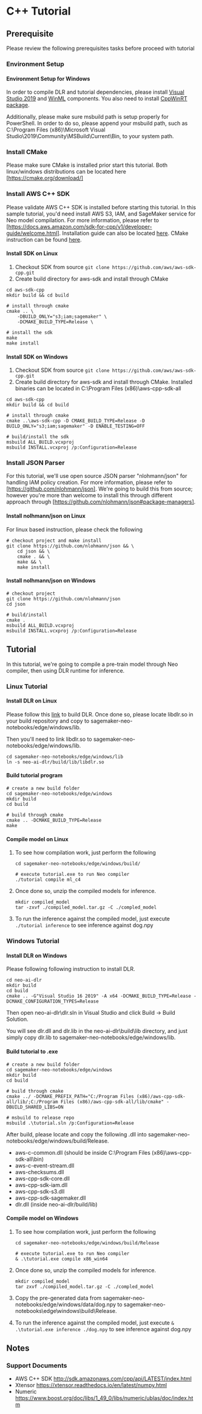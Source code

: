 
# C++ Tutorial

## Prerequisite

Please review the following prerequisites tasks before proceed with tutorial

### Environment Setup

#### Environment Setup for Windows

In order to compile DLR and tutorial dependencies, please install [Visual Studio 2019](https://visualstudio.microsoft.com/vs/) and [WinML](https://docs.microsoft.com/en-us/windows/ai/windows-ml/get-started-desktop) components. You also need to install [CppWinRT package](https://marketplace.visualstudio.com/items?itemName=CppWinRTTeam.cppwinrt101804264). 

Additionally, please make sure msbuild path is setup properly for PowerShell. In order to do so, please append your msbuild path, such as C:\Program Files (x86)\Microsoft Visual Studio\2019\Community\MSBuild\Current\Bin, to your system path.

### Install CMake

Please make sure CMake is installed prior start this tutorial. Both linux/windows distributions can be located here [https://cmake.org/download/]

### Install AWS C++ SDK

Please validate AWS C++ SDK is installed before starting this tutorial. In this sample tutorial, you'd need install AWS S3, IAM, and SageMaker service for Neo model compilation. For more information, please refer to [https://docs.aws.amazon.com/sdk-for-cpp/v1/developer-guide/welcome.html]. Installation guide can also be located [here](https://docs.aws.amazon.com/sdk-for-cpp/v1/developer-guide/setup.html). CMake instruction can be found [here](https://docs.aws.amazon.com/sdk-for-cpp/v1/developer-guide/build-cmake.html).

#### Install SDK on Linux

1. Checkout SDK from source `git clone https://github.com/aws/aws-sdk-cpp.git`
2. Create build directory for aws-sdk and install through CMake

``` shell
cd aws-sdk-cpp
mkdir build && cd build

# install through cmake
cmake .. \
    -DBUILD_ONLY="s3;iam;sagemaker" \
    -DCMAKE_BUILD_TYPE=Release \

# install the sdk
make
make install
```

#### Install SDK on Windows

1. Checkout SDK from source `git clone https://github.com/aws/aws-sdk-cpp.git`
2. Create build directory for aws-sdk and install through CMake. Installed binaries can be located in C:\Program Files (x86)\aws-cpp-sdk-all

``` shell
cd aws-sdk-cpp
mkdir build && cd build

# install through cmake
cmake ..\aws-sdk-cpp -D CMAKE_BUILD_TYPE=Release -D BUILD_ONLY="s3;iam;sagemaker" -D ENABLE_TESTING=OFF

# build/install the sdk
msbuild ALL_BUILD.vcxproj
msbuild INSTALL.vcxproj /p:Configuration=Release
```

### Install JSON Parser

For this tutorial, we'll use open source JSON parser "nlohmann/json" for handling IAM policy creation. For more information, please refer to [https://github.com/nlohmann/json]. We're going to build this from source; however you're more than welcome to install this through different approach through [https://github.com/nlohmann/json#package-managers].

#### Install nolhmann/json on Linux

For linux based instruction, please check the following

``` shell
# checkout project and make install
git clone https://github.com/nlohmann/json && \
    cd json && \
    cmake . && \
    make && \
    make install
```

#### Install nolhmann/json on Windows

``` shell
# checkout project
git clone https://github.com/nlohmann/json
cd json

# build/install
cmake .
msbuild ALL_BUILD.vcxproj
msbuild INSTALL.vcxproj /p:Configuration=Release
```

## Tutorial

In this tutorial, we're going to compile a pre-train model through Neo compiler, then using DLR runtime for inference.

### Linux Tutorial

#### Install DLR on Linux

Please follow this [link](https://neo-ai-dlr.readthedocs.io/en/latest/install.html#building-on-linux) to build DLR. Once done so, please locate libdlr.so in your build repository and copy to sagemaker-neo-notebooks/edge/windows/lib.


Then you'll need to link libdlr.so to sagemaker-neo-notebooks/edge/windows/lib.

``` shell
cd sagemaker-neo-notebooks/edge/windows/lib
ln -s neo-ai-dlr/build/lib/libdlr.so
```

#### Build tutorial program

```shell
# create a new build folder
cd sagemaker-neo-notebooks/edge/windows
mkdir build
cd build

# build through cmake
cmake .. -DCMAKE_BUILD_TYPE=Release
make
```

#### Compile model on Linux

1. To see how compilation work, just perform the following

    ```shell
    cd sagemaker-neo-notebooks/edge/windows/build/

    # execute tutorial.exe to run Neo compiler
    ./tutorial compile ml_c4
    ```

2. Once done so, unzip the compiled models for inference.

   ``` shell
   mkdir compiled_model
   tar -zxvf ./compiled_model.tar.gz -C ./compled_model
   ```

3. To run the inference against the compiled model, just execute `./tutorial inference` to see inference against dog.npy

### Windows Tutorial

#### Install DLR on Windows

Please following following instruction to install DLR.

```
cd neo-ai-dlr
mkdir build
cd build
cmake .. -G"Visual Studio 16 2019" -A x64 -DCMAKE_BUILD_TYPE=Release -DCMAKE_CONFIGURATION_TYPES=Release
```

Then open neo-ai-dlr\dlr.sln in Visual Studio and click Build -> Build Solution.

You will see dlr.dll and dlr.lib in the neo-ai-dlr\build\lib directory, and just simply copy dlr.lib to sagemaker-neo-notebooks/edge/windows/lib.

#### Build tutorial to .exe

```shell
# create a new build folder
cd sagemaker-neo-notebooks/edge/windows
mkdir build
cd build

# build through cmake
cmake ../ -DCMAKE_PREFIX_PATH="C:/Program Files (x86)/aws-cpp-sdk-all/lib/;C:/Program Files (x86)/aws-cpp-sdk-all/lib/cmake" -DBUILD_SHARED_LIBS=ON

# msbuild to release repo
msbuild .\tutorial.sln /p:Configuration=Release
```

After build, please locate and copy the following .dll into sagemaker-neo-notebooks/edge/windows/build/Release.

* aws-c-common.dll (should be inside C:\Program Files (x86)\aws-cpp-sdk-all\bin)
* aws-c-event-stream.dll
* aws-checksums.dll
* aws-cpp-sdk-core.dll
* aws-cpp-sdk-iam.dll
* aws-cpp-sdk-s3.dll
* aws-cpp-sdk-sagemaker.dll
* dlr.dll (inside neo-ai-dlr/build/lib)

#### Compile model on Windows

1. To see how compilation work, just perform the following

    ```shell
    cd sagemaker-neo-notebooks/edge/windows/build/Release

    # execute tutorial.exe to run Neo compiler
    & .\tutorial.exe compile x86_win64
    ```

2. Once done so, unzip the compiled models for inference.

   ``` shell
   mkdir compiled_model
   tar zxvf ./compiled_model.tar.gz -C ./compled_model
   ```

3. Copy the pre-generated data from sagemaker-neo-notebooks/edge/windows/data/dog.npy to sagemaker-neo-notebooks\edge\windows\build\Release.
4. To run the inference against the compiled model, just execute `& .\tutorial.exe inference ./dog.npy` to see inference against dog.npy

## Notes

### Support Documents

* AWS C++ SDK  http://sdk.amazonaws.com/cpp/api/LATEST/index.html
* Xtensor https://xtensor.readthedocs.io/en/latest/numpy.html
* Numeric https://www.boost.org/doc/libs/1_49_0/libs/numeric/ublas/doc/index.htm